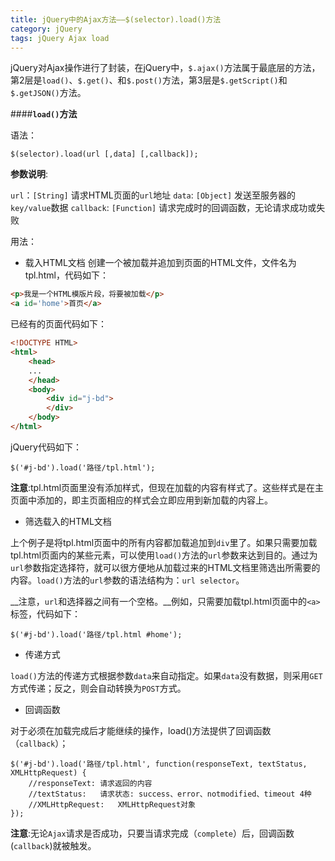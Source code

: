 ```yaml
---
title: jQuery中的Ajax方法——$(selector).load()方法
category: jQuery
tags: jQuery Ajax load
---
```


jQuery对Ajax操作进行了封装，在jQuery中，`$.ajax()`方法属于最底层的方法，第2层是`load()`、`$.get()`、和`$.post()`方法，第3层是`$.getScript()`和`$.getJSON()`方法。

<!-- more -->

####__`load()`方法__

语法：

```JS
$(selector).load(url [,data] [,callback]);
```

__参数说明__:

`url`：`[String]` 请求HTML页面的`url`地址
`data`: `[Object]` 发送至服务器的`key/value`数据
`callback`: `[Function]` 请求完成时的回调函数，无论请求成功或失败

用法：

*	载入HTML文档
创建一个被加载并追加到页面的HTML文件，文件名为tpl.html，代码如下：

```html
<p>我是一个HTML模版片段，将要被加载</p>
<a id='home'>首页</a>
```

已经有的页面代码如下：

```html
<!DOCTYPE HTML>
<html>
	<head>
	...
	</head>
	<body>
		<div id="j-bd">
		</div>
	</body>
</html>
```

jQuery代码如下：
	
```JS
$('#j-bd').load('路径/tpl.html');
```

__注意__:tpl.html页面里没有添加样式，但现在加载的内容有样式了。这些样式是在主页面中添加的，即主页面相应的样式会立即应用到新加载的内容上。


*	筛选载入的HTML文档

上个例子是将tpl.html页面中的所有内容都加载追加到`div`里了。如果只需要加载tpl.html页面内的某些元素，可以使用`load()`方法的`url`参数来达到目的。通过为`url`参数指定选择符，就可以很方便地从加载过来的HTML文档里筛选出所需要的内容。`load()`方法的`url`参数的语法结构为：`url selector`。

__注意，`url`和选择器之间有一个空格。__例如，只需要加载tpl.html页面中的`<a>`标签，代码如下：

```JS
$('#j-bd').load('路径/tpl.html #home');
```

*	传递方式

`load()`方法的传递方式根据参数`data`来自动指定。如果`data`没有数据，则采用`GET`方式传递；反之，则会自动转换为`POST`方式。

*	回调函数
	
对于必须在加载完成后才能继续的操作，load()方法提供了回调函数（`callback`）；
	
```JS
$('#j-bd').load('路径/tpl.html', function(responseText, textStatus, XMLHttpRequest) {
	//responseText:	请求返回的内容
	//textStatus:	请求状态: success、error、notmodified、timeout 4种
	//XMLHttpRequest:	XMLHttpRequest对象
});
```

__注意__:无论`Ajax`请求是否成功，只要当请求完成（`complete`）后，回调函数(`callback`)就被触发。
